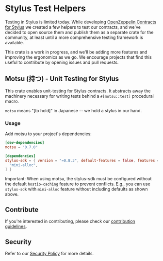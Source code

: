 # Stylus Test Helpers

Testing in Stylus is limited today. While
developing [OpenZeppelin Contracts for Stylus][contracts repo] we created a few
helpers to test our contracts, and we've decided to open source them and publish them as a separate crate for the
community, at least until a more comprehensive testing framework is available.

This crate is a work in progress, and we'll be adding more features and improving the ergonomics as we go. We encourage
projects that find this useful to contribute by opening issues and pull requests.

[contracts repo]: https://github.com/OpenZeppelin/rust-contracts-stylus

## Motsu (持つ) - Unit Testing for Stylus

This crate enables unit-testing for Stylus contracts. It abstracts away the
machinery necessary for writing tests behind a `#[motsu::test]` procedural
macro.

`motsu` means "[to hold]" in Japanese -- we hold a stylus in our hand.

[to-hold]: https://jisho.org/word/%E6%8C%81%E3%81%A4

### Usage

Add motsu to your project's dependencies:

```toml
[dev-dependencies]
motsu = "0.7.0"

[dependencies]
stylus-sdk = { version = "=0.8.3", default-features = false, features = [
  "mini-alloc",
] }
```

Important: When using motsu, the stylus-sdk must be configured without
the default `hostio-caching` feature to prevent conflicts.
E.g., you can use `stylus-sdk` with `mini-alloc` feature
without including defaults as shown above.

## Contribute

If you're interested in contributing, please check our [contribution guidelines].

[contribution guidelines]: ./CONTRIBUTING.md

## Security

Refer to our [Security Policy](./SECURITY.md) for more details.
